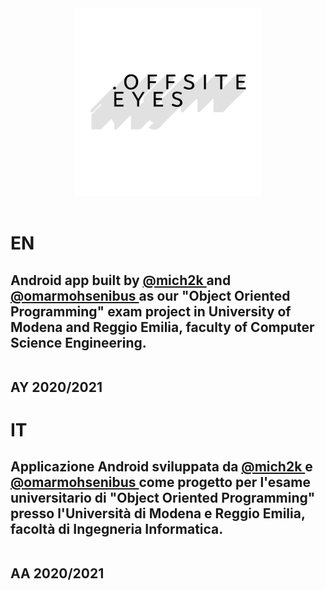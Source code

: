 

<center>
    <img src="logo.png" alt="logo" width="300"/>
</center>

<br>

<h1> EN </h1>

<h2>
Android app built by <a href="https://www.github.com/mich2k"> @mich2k </a> and <a href="https://www.github.com/omarmohsenibus"> @omarmohsenibus </a> as our "Object Oriented Programming" exam project in University of Modena and Reggio Emilia, faculty of Computer Science Engineering.


<br>
<br>


AY 2020/2021


</h2>


<h1> IT </h1>

<h2>
Applicazione Android sviluppata da <a href="https://www.github.com/mich2k"> @mich2k </a> e <a href="https://www.github.com/omarmohsenibus"> @omarmohsenibus </a> come progetto per l'esame universitario di "Object Oriented Programming" presso l'Università di Modena e Reggio Emilia, facoltà di Ingegneria Informatica.


<br>
<br>


AA 2020/2021


</h2>

